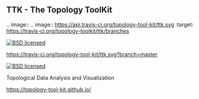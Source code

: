 ## TTK - The Topology ToolKit 

.. image:: .. image:: https://api.travis-ci.org/topology-tool-kit/ttk.svg
    :target: https://travis-ci.org/topology-toolkit/ttk/branches

[![BSD licensed](https://api.travis-ci.org/topology-tool-kit/ttk.svg)](https://travis-ci.org/topology-tool-kit/ttk.svg?branch=master) 

https://travis-ci.org/topology-tool-kit/ttk.svg?branch=master

[![BSD licensed](https://img.shields.io/badge/license-BSD-blue.svg?maxAge=2592000)](https://github.com/topology-tool-kit/ttk/blob/master/LICENSE) 

Topological Data Analysis and Visualization

https://topology-tool-kit.github.io/


